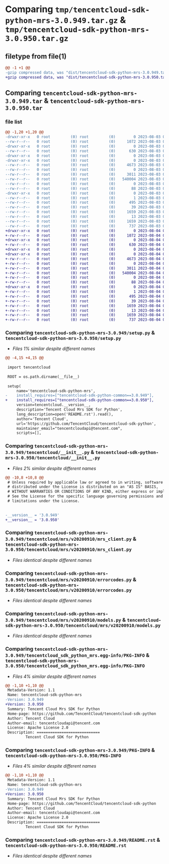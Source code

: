 # Comparing `tmp/tencentcloud-sdk-python-mrs-3.0.949.tar.gz` & `tmp/tencentcloud-sdk-python-mrs-3.0.950.tar.gz`

## filetype from file(1)

```diff
@@ -1 +1 @@
-gzip compressed data, was "dist/tencentcloud-sdk-python-mrs-3.0.949.tar", last modified: Thu Aug  3 00:30:08 2023, max compression
+gzip compressed data, was "dist/tencentcloud-sdk-python-mrs-3.0.950.tar", last modified: Fri Aug  4 00:31:05 2023, max compression
```

## Comparing `tencentcloud-sdk-python-mrs-3.0.949.tar` & `tencentcloud-sdk-python-mrs-3.0.950.tar`

### file list

```diff
@@ -1,20 +1,20 @@
-drwxr-xr-x   0 root         (0) root         (0)        0 2023-08-03 00:30:08.000000 tencentcloud-sdk-python-mrs-3.0.949/
--rw-r--r--   0 root         (0) root         (0)     1072 2023-08-03 00:30:08.000000 tencentcloud-sdk-python-mrs-3.0.949/setup.py
-drwxr-xr-x   0 root         (0) root         (0)        0 2023-08-03 00:30:08.000000 tencentcloud-sdk-python-mrs-3.0.949/tencentcloud/
--rw-r--r--   0 root         (0) root         (0)      630 2023-08-03 00:30:08.000000 tencentcloud-sdk-python-mrs-3.0.949/tencentcloud/__init__.py
-drwxr-xr-x   0 root         (0) root         (0)        0 2023-08-03 00:30:08.000000 tencentcloud-sdk-python-mrs-3.0.949/tencentcloud/mrs/
-drwxr-xr-x   0 root         (0) root         (0)        0 2023-08-03 00:30:08.000000 tencentcloud-sdk-python-mrs-3.0.949/tencentcloud/mrs/v20200910/
--rw-r--r--   0 root         (0) root         (0)     4673 2023-08-03 00:30:08.000000 tencentcloud-sdk-python-mrs-3.0.949/tencentcloud/mrs/v20200910/mrs_client.py
--rw-r--r--   0 root         (0) root         (0)        0 2023-08-03 00:30:08.000000 tencentcloud-sdk-python-mrs-3.0.949/tencentcloud/mrs/v20200910/__init__.py
--rw-r--r--   0 root         (0) root         (0)     3011 2023-08-03 00:30:08.000000 tencentcloud-sdk-python-mrs-3.0.949/tencentcloud/mrs/v20200910/errorcodes.py
--rw-r--r--   0 root         (0) root         (0)   540004 2023-08-03 00:30:08.000000 tencentcloud-sdk-python-mrs-3.0.949/tencentcloud/mrs/v20200910/models.py
--rw-r--r--   0 root         (0) root         (0)        0 2023-08-03 00:30:08.000000 tencentcloud-sdk-python-mrs-3.0.949/tencentcloud/mrs/__init__.py
--rw-r--r--   0 root         (0) root         (0)       88 2023-08-03 00:30:08.000000 tencentcloud-sdk-python-mrs-3.0.949/setup.cfg
-drwxr-xr-x   0 root         (0) root         (0)        0 2023-08-03 00:30:08.000000 tencentcloud-sdk-python-mrs-3.0.949/tencentcloud_sdk_python_mrs.egg-info/
--rw-r--r--   0 root         (0) root         (0)        1 2023-08-03 00:30:08.000000 tencentcloud-sdk-python-mrs-3.0.949/tencentcloud_sdk_python_mrs.egg-info/dependency_links.txt
--rw-r--r--   0 root         (0) root         (0)      495 2023-08-03 00:30:08.000000 tencentcloud-sdk-python-mrs-3.0.949/tencentcloud_sdk_python_mrs.egg-info/SOURCES.txt
--rw-r--r--   0 root         (0) root         (0)       39 2023-08-03 00:30:08.000000 tencentcloud-sdk-python-mrs-3.0.949/tencentcloud_sdk_python_mrs.egg-info/requires.txt
--rw-r--r--   0 root         (0) root         (0)     1659 2023-08-03 00:30:08.000000 tencentcloud-sdk-python-mrs-3.0.949/tencentcloud_sdk_python_mrs.egg-info/PKG-INFO
--rw-r--r--   0 root         (0) root         (0)       13 2023-08-03 00:30:08.000000 tencentcloud-sdk-python-mrs-3.0.949/tencentcloud_sdk_python_mrs.egg-info/top_level.txt
--rw-r--r--   0 root         (0) root         (0)     1659 2023-08-03 00:30:08.000000 tencentcloud-sdk-python-mrs-3.0.949/PKG-INFO
--rw-r--r--   0 root         (0) root         (0)      737 2023-08-03 00:30:08.000000 tencentcloud-sdk-python-mrs-3.0.949/README.rst
+drwxr-xr-x   0 root         (0) root         (0)        0 2023-08-04 00:31:05.000000 tencentcloud-sdk-python-mrs-3.0.950/
+-rw-r--r--   0 root         (0) root         (0)     1072 2023-08-04 00:31:05.000000 tencentcloud-sdk-python-mrs-3.0.950/setup.py
+drwxr-xr-x   0 root         (0) root         (0)        0 2023-08-04 00:31:05.000000 tencentcloud-sdk-python-mrs-3.0.950/tencentcloud/
+-rw-r--r--   0 root         (0) root         (0)      630 2023-08-04 00:31:05.000000 tencentcloud-sdk-python-mrs-3.0.950/tencentcloud/__init__.py
+drwxr-xr-x   0 root         (0) root         (0)        0 2023-08-04 00:31:05.000000 tencentcloud-sdk-python-mrs-3.0.950/tencentcloud/mrs/
+drwxr-xr-x   0 root         (0) root         (0)        0 2023-08-04 00:31:05.000000 tencentcloud-sdk-python-mrs-3.0.950/tencentcloud/mrs/v20200910/
+-rw-r--r--   0 root         (0) root         (0)     4673 2023-08-04 00:31:05.000000 tencentcloud-sdk-python-mrs-3.0.950/tencentcloud/mrs/v20200910/mrs_client.py
+-rw-r--r--   0 root         (0) root         (0)        0 2023-08-04 00:31:05.000000 tencentcloud-sdk-python-mrs-3.0.950/tencentcloud/mrs/v20200910/__init__.py
+-rw-r--r--   0 root         (0) root         (0)     3011 2023-08-04 00:31:05.000000 tencentcloud-sdk-python-mrs-3.0.950/tencentcloud/mrs/v20200910/errorcodes.py
+-rw-r--r--   0 root         (0) root         (0)   540004 2023-08-04 00:31:05.000000 tencentcloud-sdk-python-mrs-3.0.950/tencentcloud/mrs/v20200910/models.py
+-rw-r--r--   0 root         (0) root         (0)        0 2023-08-04 00:31:05.000000 tencentcloud-sdk-python-mrs-3.0.950/tencentcloud/mrs/__init__.py
+-rw-r--r--   0 root         (0) root         (0)       88 2023-08-04 00:31:05.000000 tencentcloud-sdk-python-mrs-3.0.950/setup.cfg
+drwxr-xr-x   0 root         (0) root         (0)        0 2023-08-04 00:31:05.000000 tencentcloud-sdk-python-mrs-3.0.950/tencentcloud_sdk_python_mrs.egg-info/
+-rw-r--r--   0 root         (0) root         (0)        1 2023-08-04 00:31:05.000000 tencentcloud-sdk-python-mrs-3.0.950/tencentcloud_sdk_python_mrs.egg-info/dependency_links.txt
+-rw-r--r--   0 root         (0) root         (0)      495 2023-08-04 00:31:05.000000 tencentcloud-sdk-python-mrs-3.0.950/tencentcloud_sdk_python_mrs.egg-info/SOURCES.txt
+-rw-r--r--   0 root         (0) root         (0)       39 2023-08-04 00:31:05.000000 tencentcloud-sdk-python-mrs-3.0.950/tencentcloud_sdk_python_mrs.egg-info/requires.txt
+-rw-r--r--   0 root         (0) root         (0)     1659 2023-08-04 00:31:05.000000 tencentcloud-sdk-python-mrs-3.0.950/tencentcloud_sdk_python_mrs.egg-info/PKG-INFO
+-rw-r--r--   0 root         (0) root         (0)       13 2023-08-04 00:31:05.000000 tencentcloud-sdk-python-mrs-3.0.950/tencentcloud_sdk_python_mrs.egg-info/top_level.txt
+-rw-r--r--   0 root         (0) root         (0)     1659 2023-08-04 00:31:05.000000 tencentcloud-sdk-python-mrs-3.0.950/PKG-INFO
+-rw-r--r--   0 root         (0) root         (0)      737 2023-08-04 00:31:05.000000 tencentcloud-sdk-python-mrs-3.0.950/README.rst
```

### Comparing `tencentcloud-sdk-python-mrs-3.0.949/setup.py` & `tencentcloud-sdk-python-mrs-3.0.950/setup.py`

 * *Files 1% similar despite different names*

```diff
@@ -4,15 +4,15 @@
 
 import tencentcloud
 
 ROOT = os.path.dirname(__file__)
 
 setup(
     name='tencentcloud-sdk-python-mrs',
-    install_requires=["tencentcloud-sdk-python-common==3.0.949"],
+    install_requires=["tencentcloud-sdk-python-common==3.0.950"],
     version=tencentcloud.__version__,
     description='Tencent Cloud Mrs SDK for Python',
     long_description=open('README.rst').read(),
     author='Tencent Cloud',
     url='https://github.com/TencentCloud/tencentcloud-sdk-python',
     maintainer_email="tencentcloudapi@tencent.com",
     scripts=[],
```

### Comparing `tencentcloud-sdk-python-mrs-3.0.949/tencentcloud/__init__.py` & `tencentcloud-sdk-python-mrs-3.0.950/tencentcloud/__init__.py`

 * *Files 2% similar despite different names*

```diff
@@ -10,8 +10,8 @@
 # Unless required by applicable law or agreed to in writing, software
 # distributed under the License is distributed on an "AS IS" BASIS,
 # WITHOUT WARRANTIES OR CONDITIONS OF ANY KIND, either express or implied.
 # See the License for the specific language governing permissions and
 # limitations under the License.
 
 
-__version__ = '3.0.949'
+__version__ = '3.0.950'
```

### Comparing `tencentcloud-sdk-python-mrs-3.0.949/tencentcloud/mrs/v20200910/mrs_client.py` & `tencentcloud-sdk-python-mrs-3.0.950/tencentcloud/mrs/v20200910/mrs_client.py`

 * *Files identical despite different names*

### Comparing `tencentcloud-sdk-python-mrs-3.0.949/tencentcloud/mrs/v20200910/errorcodes.py` & `tencentcloud-sdk-python-mrs-3.0.950/tencentcloud/mrs/v20200910/errorcodes.py`

 * *Files identical despite different names*

### Comparing `tencentcloud-sdk-python-mrs-3.0.949/tencentcloud/mrs/v20200910/models.py` & `tencentcloud-sdk-python-mrs-3.0.950/tencentcloud/mrs/v20200910/models.py`

 * *Files identical despite different names*

### Comparing `tencentcloud-sdk-python-mrs-3.0.949/tencentcloud_sdk_python_mrs.egg-info/PKG-INFO` & `tencentcloud-sdk-python-mrs-3.0.950/tencentcloud_sdk_python_mrs.egg-info/PKG-INFO`

 * *Files 4% similar despite different names*

```diff
@@ -1,10 +1,10 @@
 Metadata-Version: 1.1
 Name: tencentcloud-sdk-python-mrs
-Version: 3.0.949
+Version: 3.0.950
 Summary: Tencent Cloud Mrs SDK for Python
 Home-page: https://github.com/TencentCloud/tencentcloud-sdk-python
 Author: Tencent Cloud
 Author-email: tencentcloudapi@tencent.com
 License: Apache License 2.0
 Description: ============================
         Tencent Cloud SDK for Python
```

### Comparing `tencentcloud-sdk-python-mrs-3.0.949/PKG-INFO` & `tencentcloud-sdk-python-mrs-3.0.950/PKG-INFO`

 * *Files 4% similar despite different names*

```diff
@@ -1,10 +1,10 @@
 Metadata-Version: 1.1
 Name: tencentcloud-sdk-python-mrs
-Version: 3.0.949
+Version: 3.0.950
 Summary: Tencent Cloud Mrs SDK for Python
 Home-page: https://github.com/TencentCloud/tencentcloud-sdk-python
 Author: Tencent Cloud
 Author-email: tencentcloudapi@tencent.com
 License: Apache License 2.0
 Description: ============================
         Tencent Cloud SDK for Python
```

### Comparing `tencentcloud-sdk-python-mrs-3.0.949/README.rst` & `tencentcloud-sdk-python-mrs-3.0.950/README.rst`

 * *Files identical despite different names*

